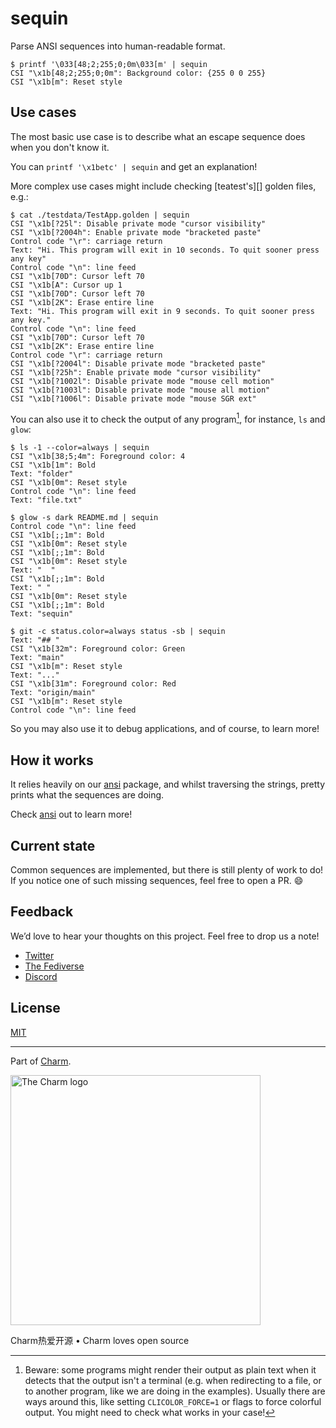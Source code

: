 # sequin

Parse ANSI sequences into human-readable format.

```console
$ printf '\033[48;2;255;0;0m\033[m' | sequin
CSI "\x1b[48;2;255;0;0m": Background color: {255 0 0 255}
CSI "\x1b[m": Reset style
```

## Use cases

The most basic use case is to describe what an escape sequence does when you
don't know it.

You can `printf '\x1betc' | sequin` and get an explanation!

More complex use cases might include checking [teatest's][] golden files, e.g.:

```console
$ cat ./testdata/TestApp.golden | sequin
CSI "\x1b[?25l": Disable private mode "cursor visibility"
CSI "\x1b[?2004h": Enable private mode "bracketed paste"
Control code "\r": carriage return
Text: "Hi. This program will exit in 10 seconds. To quit sooner press any key"
Control code "\n": line feed
CSI "\x1b[70D": Cursor left 70
CSI "\x1b[A": Cursor up 1
CSI "\x1b[70D": Cursor left 70
CSI "\x1b[2K": Erase entire line
Text: "Hi. This program will exit in 9 seconds. To quit sooner press any key."
Control code "\n": line feed
CSI "\x1b[70D": Cursor left 70
CSI "\x1b[2K": Erase entire line
Control code "\r": carriage return
CSI "\x1b[?2004l": Disable private mode "bracketed paste"
CSI "\x1b[?25h": Enable private mode "cursor visibility"
CSI "\x1b[?1002l": Disable private mode "mouse cell motion"
CSI "\x1b[?1003l": Disable private mode "mouse all motion"
CSI "\x1b[?1006l": Disable private mode "mouse SGR ext"
```

You can also use it to check the output of any program[^pipe], for instance, `ls` and `glow`:

```console
$ ls -1 --color=always | sequin
CSI "\x1b[38;5;4m": Foreground color: 4
CSI "\x1b[1m": Bold
Text: "folder"
CSI "\x1b[0m": Reset style
Control code "\n": line feed
Text: "file.txt"

$ glow -s dark README.md | sequin
Control code "\n": line feed
CSI "\x1b[;;1m": Bold
CSI "\x1b[0m": Reset style
CSI "\x1b[;;1m": Bold
CSI "\x1b[0m": Reset style
Text: "  "
CSI "\x1b[;;1m": Bold
Text: " "
CSI "\x1b[0m": Reset style
CSI "\x1b[;;1m": Bold
Text: "sequin"

$ git -c status.color=always status -sb | sequin
Text: "## "
CSI "\x1b[32m": Foreground color: Green
Text: "main"
CSI "\x1b[m": Reset style
Text: "..."
CSI "\x1b[31m": Foreground color: Red
Text: "origin/main"
CSI "\x1b[m": Reset style
Control code "\n": line feed

```

So you may also use it to debug applications, and of course, to learn more!

## How it works

It relies heavily on our [ansi][] package, and whilst traversing the strings,
pretty prints what the sequences are doing.

Check [ansi][] out to learn more!

[teatest]: https://github.com/charmbracelet/x/tree/main/exp/teatest
[ansi]: https://github.com/charmbracelet/x/tree/main/ansi

## Current state

Common sequences are implemented, but there is still plenty of work to do!
If you notice one of such missing sequences, feel free to open a PR. 😄

## Feedback

We’d love to hear your thoughts on this project. Feel free to drop us a note!

- [Twitter](https://twitter.com/charmcli)
- [The Fediverse](https://mastodon.social/@charmcli)
- [Discord](https://charm.sh/chat)

## License

[MIT](https://github.com/charmbracelet/lipgloss/raw/master/LICENSE)

---

Part of [Charm](https://charm.sh).

<a href="https://charm.sh/"><img alt="The Charm logo" src="https://stuff.charm.sh/charm-badge.jpg" width="400"></a>

Charm热爱开源 • Charm loves open source

[^pipe]:
    Beware: some programs might render their output as plain text when it
    detects that the output isn't a terminal (e.g. when redirecting to a file,
    or to another program, like we are doing in the examples).
    Usually there are ways around this, like setting `CLICOLOR_FORCE=1` or flags
    to force colorful output. You might need to check what works in your case!
